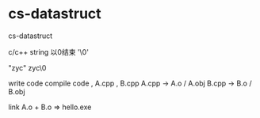 # cs-datastruct
cs-datastruct 


c/c++  string  以0结束 '\0'

"zyc"
zyc\0


write code 
 compile code , A.cpp , B.cpp 
   A.cpp -> A.o / A.obj 
   B.cpp -> B.o /  B.obj 

link A.o + B.o => hello.exe
